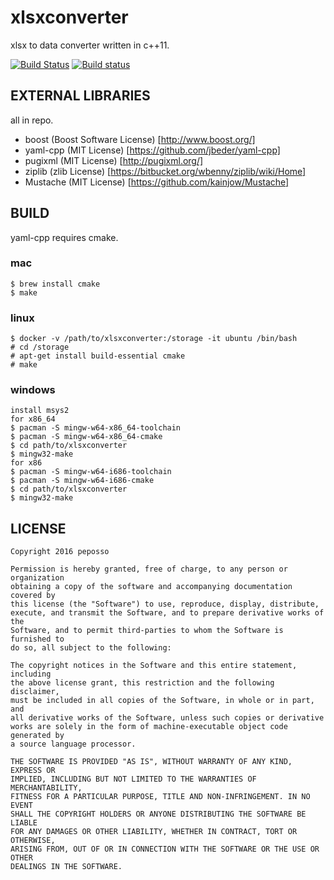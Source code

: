 # xlsxconverter

xlsx to data converter written in c++11.

[![Build Status](https://travis-ci.org/peposso/xlsxconverter.svg?branch=master)](https://travis-ci.org/peposso/xlsxconverter)
[![Build status](https://ci.appveyor.com/api/projects/status/mh6nqcgibro2nvho?svg=true)](https://ci.appveyor.com/project/peposso/xlsxconverter)


## EXTERNAL LIBRARIES

all in repo.

- boost (Boost Software License) [http://www.boost.org/]
- yaml-cpp (MIT License) [https://github.com/jbeder/yaml-cpp]
- pugixml (MIT License) [http://pugixml.org/]
- ziplib (zlib License) [https://bitbucket.org/wbenny/ziplib/wiki/Home]
- Mustache (MIT License) [https://github.com/kainjow/Mustache]


## BUILD

yaml-cpp requires cmake.

### mac

    $ brew install cmake
    $ make

### linux

    $ docker -v /path/to/xlsxconverter:/storage -it ubuntu /bin/bash
    # cd /storage
    # apt-get install build-essential cmake
    # make

### windows

    install msys2
    for x86_64
    $ pacman -S mingw-w64-x86_64-toolchain
    $ pacman -S mingw-w64-x86_64-cmake
    $ cd path/to/xlsxconverter
    $ mingw32-make
    for x86
    $ pacman -S mingw-w64-i686-toolchain
    $ pacman -S mingw-w64-i686-cmake
    $ cd path/to/xlsxconverter
    $ mingw32-make


## LICENSE

    Copyright 2016 peposso

    Permission is hereby granted, free of charge, to any person or organization
    obtaining a copy of the software and accompanying documentation covered by
    this license (the "Software") to use, reproduce, display, distribute,
    execute, and transmit the Software, and to prepare derivative works of the
    Software, and to permit third-parties to whom the Software is furnished to
    do so, all subject to the following:

    The copyright notices in the Software and this entire statement, including
    the above license grant, this restriction and the following disclaimer,
    must be included in all copies of the Software, in whole or in part, and
    all derivative works of the Software, unless such copies or derivative
    works are solely in the form of machine-executable object code generated by
    a source language processor.

    THE SOFTWARE IS PROVIDED "AS IS", WITHOUT WARRANTY OF ANY KIND, EXPRESS OR
    IMPLIED, INCLUDING BUT NOT LIMITED TO THE WARRANTIES OF MERCHANTABILITY,
    FITNESS FOR A PARTICULAR PURPOSE, TITLE AND NON-INFRINGEMENT. IN NO EVENT
    SHALL THE COPYRIGHT HOLDERS OR ANYONE DISTRIBUTING THE SOFTWARE BE LIABLE
    FOR ANY DAMAGES OR OTHER LIABILITY, WHETHER IN CONTRACT, TORT OR OTHERWISE,
    ARISING FROM, OUT OF OR IN CONNECTION WITH THE SOFTWARE OR THE USE OR OTHER
    DEALINGS IN THE SOFTWARE.

